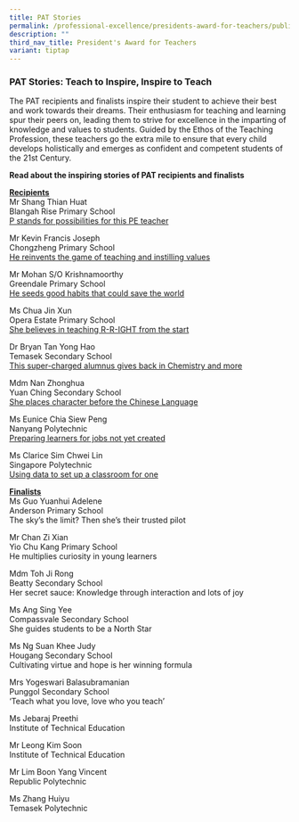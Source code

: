 ```yaml
---
title: PAT Stories
permalink: /professional-excellence/presidents-award-for-teachers/publication/
description: ""
third_nav_title: President's Award for Teachers
variant: tiptap
---
```

<h3>PAT Stories: Teach to Inspire, Inspire to Teach</h3>
<p>The PAT recipients and finalists inspire their student to achieve their
best and work towards their dreams. Their enthusiasm for teaching and learning
spur their peers on, leading them to strive for excellence in the imparting
of knowledge and values to students.&nbsp;Guided by the Ethos of the Teaching
Profession, these teachers go the extra mile to ensure that every child
develops holistically and emerges as confident and competent students of
the 21st&nbsp;Century.</p>
<p><strong>Read about the inspiring stories of PAT recipients and finalists</strong>
</p>
<p><strong><u>Recipients</u></strong>
<br>Mr Shang Thian Huat
<br>Blangah Rise Primary School
<br><a href="https://www.schoolbag.edu.sg/story/p-stands-for-possibilities-for-this-pe-teacher/" rel="noopener noreferrer nofollow" target="_blank">P stands for possibilities for this PE teacher</a>
</p>
<p>Mr Kevin Francis Joseph
<br>Chongzheng Primary School
<br><a href="https://www.schoolbag.edu.sg/story/he-reinvents-the-game-of-teaching-and-instilling-values/" rel="noopener noreferrer nofollow" target="_blank">He reinvents the game of teaching and instilling values</a>
</p>
<p>Mr Mohan S/O Krishnamoorthy
<br>Greendale Primary School
<br><a href="https://www.schoolbag.edu.sg/story/he-seeds-good-habits-that-could-save-the-world/" rel="noopener noreferrer nofollow" target="_blank">He seeds good habits that could save the world</a>
</p>
<p>Ms Chua Jin Xun
<br>Opera Estate Primary School
<br><a href="https://www.schoolbag.edu.sg/story/she-believes-in-teaching-r-r-ight-from-the-start/" rel="noopener noreferrer nofollow" target="_blank">She believes in teaching R-R-IGHT from the start</a>
</p>
<p>Dr Bryan Tan Yong Hao
<br>Temasek Secondary School
<br><a href="https://www.schoolbag.edu.sg/story/this-super-charged-alumnus-gives-back-in-chemistry-and-more/" rel="noopener noreferrer nofollow" target="_blank">This super-charged alumnus gives back in Chemistry and more</a>
</p>
<p>Mdm Nan Zhonghua
<br>Yuan Ching Secondary School
<br><a href="https://www.schoolbag.edu.sg/story/she-places-character-before-the-chinese-language/" rel="noopener noreferrer nofollow" target="_blank">She places character before the Chinese Language</a>
</p>
<p>Ms Eunice Chia Siew Peng
<br>Nanyang Polytechnic
<br><a href="https://www.schoolbag.edu.sg/story/preparing-learners-for-jobs-not-yet-created/" rel="noopener noreferrer nofollow" target="_blank">Preparing learners for jobs not yet created</a>
</p>
<p>Ms Clarice Sim Chwei Lin
<br>Singapore Polytechnic
<br><a href="https://www.schoolbag.edu.sg/story/using-data-to-set-up-a-classroom-for-one/" rel="noopener noreferrer nofollow" target="_blank">Using data to set up a classroom for one</a>
</p>
<p><strong><u>Finalists</u></strong>
<br>Ms Guo Yuanhui Adelene
<br>Anderson Primary School
<br>The sky’s the limit? Then she’s their trusted pilot</p>
<p>Mr Chan Zi Xian
<br>Yio Chu Kang Primary School
<br>He multiplies curiosity in young learners</p>
<p>Mdm Toh Ji Rong
<br>Beatty Secondary School
<br>Her secret sauce: Knowledge through interaction and lots of joy</p>
<p>Ms Ang Sing Yee
<br>Compassvale Secondary School
<br>She guides students to be a North Star</p>
<p>Ms Ng Suan Khee Judy
<br>Hougang Secondary School
<br>Cultivating virtue and hope is her winning formula</p>
<p>Mrs Yogeswari Balasubramanian
<br>Punggol Secondary School
<br>‘Teach what you love, love who you teach’</p>
<p>Ms Jebaraj Preethi
<br>Institute of Technical Education</p>
<p>Mr Leong Kim Soon
<br>Institute of Technical Education</p>
<p>Mr Lim Boon Yang Vincent
<br>Republic Polytechnic</p>
<p>Ms Zhang Huiyu
<br>Temasek Polytechnic</p>
<p>
<br>
<br>
</p>